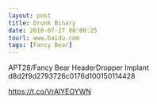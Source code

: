 ```yaml
---
layout: post
title: Drunk Binary
date: 2018-07-27 00:00:25
tourl: www.baidu.com
tags: [Fancy Bear]
---
```

APT28/Fancy Bear HeaderDropper Implant 
d8d2f9d2793726c0176d100150114428

https://t.co/VrAlYEOYWN